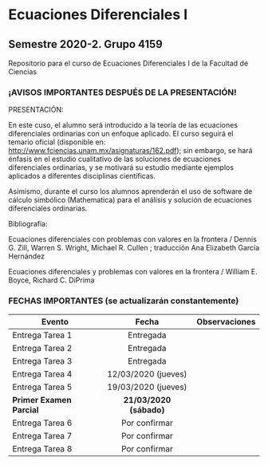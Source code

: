 # Ecuaciones Diferenciales I
## Semestre 2020-2. Grupo 4159
Repositorio para el curso de Ecuaciones Diferenciales I de la Facultad de Ciencias

### ¡AVISOS IMPORTANTES DESPUÉS DE LA PRESENTACIÓN!

PRESENTACIÓN:

En este cuso, el alumno será introducido a la teoría de las ecuaciones diferenciales ordinarias
con un enfoque aplicado. El curso seguirá el temario oficial (disponible en:
http://www.fciencias.unam.mx/asignaturas/162.pdf); sin embargo, se hará énfasis en el estudio
cualitativo de las soluciones de ecuaciones diferenciales ordinarias, y se motivará su estudio
mediante ejemplos aplicados a diferentes disciplinas científicas.

Asímismo, durante el curso los alumnos aprenderán el uso de software de cálculo simbólico
(Mathematica) para el análisis y solución de ecuaciones diferenciales ordinarias.

Bibliografía:

Ecuaciones diferenciales con problemas con valores en la frontera / Dennis G. Zill, Warren S.
Wright, Michael R. Cullen ; traducción Ana Elizabeth García Hernández

Ecuaciones diferenciales y problemas con valores en la frontera / William E. Boyce, Richard C.
DiPrima

### FECHAS IMPORTANTES (se actualizarán constantemente)

| Evento                    | Fecha                   | Observaciones   |
| ------------------------- |:-----------------------:| ---------------:|
| Entrega Tarea 1           | Entregada               |                 |
| Entrega Tarea 2           | Entregada               |                 |
| Entrega Tarea 3           | Entregada               |                 |
| Entrega Tarea 4           | 12/03/2020 (jueves)     |                 |
| Entrega Tarea 5           | 19/03/2020 (jueves)     |                 |
| **Primer Examen Parcial** | **21/03/2020 (sábado)** |                 |
| Entrega Tarea 6           | Por confirmar           |                 |
| Entrega Tarea 7           | Por confirmar           |                 |
| Entrega Tarea 8           | Por confirmar           |                 |
